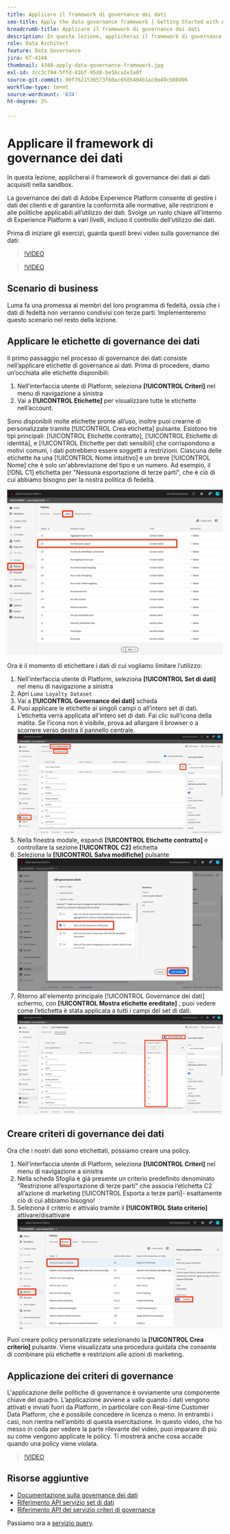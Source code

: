 ```yaml
---
title: Applicare il framework di governance dei dati
seo-title: Apply the data governance framework | Getting Started with Adobe Experience Platform for Data Architects and Data Engineers
breadcrumb-title: Applicare il framework di governance dei dati
description: In questa lezione, applicherai il framework di governance dei dati ai dati acquisiti nella sandbox.
role: Data Architect
feature: Data Governance
jira: KT-4348
thumbnail: 4348-apply-data-governance-framework.jpg
exl-id: 3cc3c794-5ffd-41bf-95d8-be5bca2e3a0f
source-git-commit: 90f7621536573f60ac6585404b1ac0e49cb08496
workflow-type: tm+mt
source-wordcount: '634'
ht-degree: 2%

---
```


# Applicare il framework di governance dei dati

<!--15min-->

In questa lezione, applicherai il framework di governance dei dati ai dati acquisiti nella sandbox.

La governance dei dati di Adobe Experience Platform consente di gestire i dati dei clienti e di garantire la conformità alle normative, alle restrizioni e alle politiche applicabili all’utilizzo dei dati. Svolge un ruolo chiave all’interno di Experience Platform a vari livelli, incluso il controllo dell’utilizzo dei dati.

Prima di iniziare gli esercizi, guarda questi brevi video sulla governance dei dati:
>[!VIDEO](https://video.tv.adobe.com/v/36653?quality=12&learn=on)

>[!VIDEO](https://video.tv.adobe.com/v/29708?quality=12&learn=on)

<!--
## Permissions required

In the [Configure Permissions](configure-permissions.md) lesson, you set up all the access controls required to complete this lesson, specifically:

* Permission items **[!UICONTROL Data Governance]** > **[!UICONTROL Manage Usage Labels]**, **[!UICONTROL Manage Data Usage Policies]** and **[!UICONTROL View Data Usage Policies]**
* Permission items **[!UICONTROL Data Management]** > **[!UICONTROL View Datasets]** and **[!UICONTROL Manage Datasets]**
* Permission item **[!UICONTROL Sandboxes]** > `Luma Tutorial`
* User-role access to the `Luma Tutorial Platform` Product Profile
-->

## Scenario di business

Luma fa una promessa ai membri del loro programma di fedeltà, ossia che i dati di fedeltà non verranno condivisi con terze parti. Implementeremo questo scenario nel resto della lezione.

## Applicare le etichette di governance dei dati

Il primo passaggio nel processo di governance dei dati consiste nell’applicare etichette di governance ai dati. Prima di procedere, diamo un’occhiata alle etichette disponibili:

1. Nell’interfaccia utente di Platform, seleziona **[!UICONTROL Criteri]** nel menu di navigazione a sinistra
1. Vai a **[!UICONTROL Etichette]** per visualizzare tutte le etichette nell’account.

Sono disponibili molte etichette pronte all’uso, inoltre puoi crearne di personalizzate tramite [!UICONTROL Crea etichetta] pulsante. Esistono tre tipi principali: [!UICONTROL Etichette contratto], [!UICONTROL Etichette di identità], e [!UICONTROL Etichette per dati sensibili] che corrispondono a motivi comuni, i dati potrebbero essere soggetti a restrizioni. Ciascuna delle etichette ha una [!UICONTROL Nome intuitivo] e un breve [!UICONTROL Nome] che è solo un&#39;abbreviazione del tipo e un numero. Ad esempio, il [!DNL C1] etichetta per &quot;Nessuna esportazione di terze parti&quot;, che è ciò di cui abbiamo bisogno per la nostra politica di fedeltà.

![Etichetta governance dei dati](assets/governance-policies.png)

Ora è il momento di etichettare i dati di cui vogliamo limitare l’utilizzo:

1. Nell’interfaccia utente di Platform, seleziona **[!UICONTROL Set di dati]** nel menu di navigazione a sinistra
1. Apri `Luma Loyalty Dataset`
1. Vai a **[!UICONTROL Governance dei dati]** scheda
1. Puoi applicare le etichette ai singoli campi o all’intero set di dati. L’etichetta verrà applicata all’intero set di dati. Fai clic sull’icona della matita. Se l’icona non è visibile, prova ad allargare il browser o a scorrere verso destra il pannello centrale.
   ![Governance dei dati](assets/governance-dataset.png)
1. Nella finestra modale, espandi **[!UICONTROL Etichette contratto]** e controllare la sezione **[!UICONTROL C2]** etichetta
1. Seleziona la **[!UICONTROL Salva modifiche]** pulsante
   ![Governance dei dati](assets/governance-applyLabel.png)
1. Ritorno all&#39;elemento principale [!UICONTROL Governance dei dati] schermo, con **[!UICONTROL Mostra etichette ereditate]** , puoi vedere come l’etichetta è stata applicata a tutti i campi del set di dati.
   ![Governance dei dati](assets/governance-labelsAdded.png)


<!--adding extra, unnecessary fields from field groups makes it harder to see which fields really need labels-->
<!--Are there any best practices for applying governance labels-->

## Creare criteri di governance dei dati

Ora che i nostri dati sono etichettati, possiamo creare una policy.

1. Nell’interfaccia utente di Platform, seleziona **[!UICONTROL Criteri]** nel menu di navigazione a sinistra
1. Nella scheda Sfoglia è già presente un criterio predefinito denominato &quot;Restrizione all’esportazione di terze parti&quot; che associa l’etichetta C2 all’azione di marketing [!UICONTROL Esporta a terze parti]- esattamente ciò di cui abbiamo bisogno!
1. Seleziona il criterio e attivalo tramite il **[!UICONTROL Stato criterio]** attivare/disattivare
   ![Governance dei dati](assets/governance-enablePolicy.png)

Puoi creare policy personalizzate selezionando la **[!UICONTROL Crea criterio]** pulsante. Viene visualizzata una procedura guidata che consente di combinare più etichette e restrizioni alle azioni di marketing.

## Applicazione dei criteri di governance

L&#39;applicazione delle politiche di governance è ovviamente una componente chiave del quadro. L’applicazione avviene a valle quando i dati vengono attivati e inviati fuori da Platform, in particolare con Real-time Customer Data Platform, che è possibile concedere in licenza o meno. In entrambi i casi, non rientra nell’ambito di questa esercitazione. In questo video, che ho messo in coda per vedere la parte rilevante del video, puoi imparare di più su come vengono applicate le policy. Ti mostrerà anche cosa accade quando una policy viene violata.

>[!VIDEO](https://video.tv.adobe.com/v/33631/?t=151&quality=12&learn=on)


## Risorse aggiuntive

* [Documentazione sulla governance dei dati](https://experienceleague.adobe.com/docs/experience-platform/data-governance/home.html?lang=it)
* [Riferimento API servizio set di dati](https://www.adobe.io/experience-platform-apis/references/dataset-service/)
* [Riferimento API del servizio criteri di governance](https://www.adobe.io/experience-platform-apis/references/policy-service/)

Passiamo ora a [servizio query](run-queries.md).
